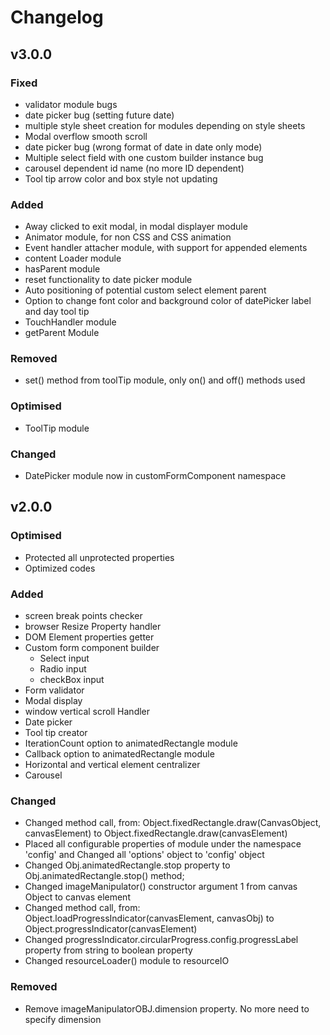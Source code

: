 # Changelog

## v3.0.0
### Fixed
- validator module bugs
- date picker bug (setting future date)
- multiple style sheet creation for modules depending on style sheets
- Modal overflow smooth scroll
- date picker bug (wrong format of date in date only mode)
- Multiple select field with one custom builder instance bug
- carousel dependent id name (no more ID dependent)
- Tool tip arrow color and box style not updating

### Added
- Away clicked to exit modal, in modal displayer module
- Animator module, for non CSS and CSS animation 
- Event handler attacher module, with support for appended elements
- content Loader module
- hasParent module
- reset functionality to date picker module
- Auto positioning of potential custom select element parent
- Option to change font color and background color of datePicker label and day tool tip
- TouchHandler module
- getParent Module

### Removed
- set() method from toolTip module, only on() and off() methods used

### Optimised
- ToolTip  module


### Changed
- DatePicker module now in customFormComponent namespace

## v2.0.0
### Optimised
- Protected all unprotected properties
- Optimized codes

### Added
- screen break points checker
- browser Resize Property handler
- DOM Element properties getter
- Custom form component builder
  - Select input
  - Radio input
  - checkBox input
- Form validator
- Modal display
- window vertical scroll Handler
- Date picker
- Tool tip creator
- IterationCount option to 	animatedRectangle module
- Callback option to animatedRectangle module
- Horizontal and vertical element centralizer
- Carousel

### Changed
- Changed method call, from: 	Object.fixedRectangle.draw(CanvasObject, canvasElement) to Object.fixedRectangle.draw(canvasElement)
- Placed all configurable properties of module under the namespace 'config' and Changed all 'options' object to 'config' object
- Changed Obj.animatedRectangle.stop property to Obj.animatedRectangle.stop() method;
- Changed imageManipulator() constructor argument 1 from canvas Object to canvas element
- Changed method call, from: 	Object.loadProgressIndicator(canvasElement, canvasObj) to Object.progressIndicator(canvasElement)
- Changed progressIndicator.circularProgress.config.progressLabel property from string to boolean property
- Changed resourceLoader() module to resourceIO

### Removed
- Remove imageManipulatorOBJ.dimension property. No more need to specify dimension
